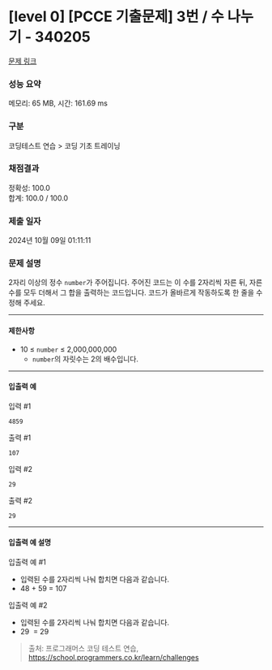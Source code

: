 # [level 0] [PCCE 기출문제] 3번 / 수 나누기 - 340205 

[문제 링크](https://school.programmers.co.kr/learn/courses/30/lessons/340205) 

### 성능 요약

메모리: 65 MB, 시간: 161.69 ms

### 구분

코딩테스트 연습 > 코딩 기초 트레이닝

### 채점결과

정확성: 100.0<br/>합계: 100.0 / 100.0

### 제출 일자

2024년 10월 09일 01:11:11

### 문제 설명

<p>2자리 이상의 정수 <code>number</code>가 주어집니다. 주어진 코드는 이 수를 2자리씩 자른 뒤, 자른 수를 모두 더해서 그 합을 출력하는 코드입니다. 코드가 올바르게 작동하도록 한 줄을 수정해 주세요.</p>

<hr>

<h4>제한사항</h4>

<ul>
<li>10 ≤ <code>number</code> ≤ 2,000,000,000

<ul>
<li><code>number</code>의 자릿수는 2의 배수입니다.</li>
</ul></li>
</ul>

<hr>

<h4>입출력 예</h4>

<p>입력 #1</p>
<div class="highlight"><pre class="codehilite"><code>4859
</code></pre></div>
<p>출력 #1</p>
<div class="highlight"><pre class="codehilite"><code>107
</code></pre></div>
<p>입력 #2</p>
<div class="highlight"><pre class="codehilite"><code>29
</code></pre></div>
<p>출력 #2</p>
<div class="highlight"><pre class="codehilite"><code>29
</code></pre></div>
<hr>

<h4>입출력 예 설명</h4>

<p>입출력 예 #1</p>

<ul>
<li>입력된 수를 2자리씩 나눠 합치면 다음과 같습니다.</li>
<li>48 + 59 = 107</li>
</ul>

<p>입출력 예 #2</p>

<ul>
<li>입력된 수를 2자리씩 나눠 합치면 다음과 같습니다.</li>
<li>29 &nbsp;= 29</li>
</ul>


> 출처: 프로그래머스 코딩 테스트 연습, https://school.programmers.co.kr/learn/challenges